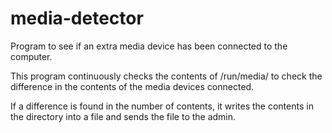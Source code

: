 # media-detector
Program to see if an extra media device has been connected to the computer.
 
This program continuously checks the contents of /run/media/<user directory> to check the difference in the contents of the media devices connected.

If a difference is found in the number of contents, it writes the contents in the directory into a file and sends the file to the admin.
